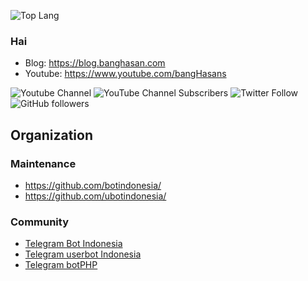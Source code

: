 ![Top Lang](https://github-readme-stats.vercel.app/api/top-langs/?username=banghasan&layout=compact)

### Hai

- Blog: https://blog.banghasan.com
- Youtube: https://www.youtube.com/bangHasans

![Youtube Channel](https://img.shields.io/badge/bangHasans-red?&style=social&logo=youtube)
![YouTube Channel Subscribers](https://img.shields.io/youtube/channel/subscribers/UCttb2hoQ07DOzsJjeLqtWsA)
![Twitter Follow](https://img.shields.io/twitter/follow/hasanudinhs?style=social)
![GitHub followers](https://img.shields.io/github/followers/banghasan?style=social)

## Organization

### Maintenance

- https://github.com/botindonesia/
- https://github.com/ubotindonesia/

### Community

- [Telegram Bot Indonesia](https://t.me/botindonesia)
- [Telegram userbot Indonesia](https://t.me/ubotindonesia)
- [Telegram botPHP](https://t.me/botindonesia)



<!--
**banghasan/banghasan** is a ✨ _special_ ✨ repository because its `README.md` (this file) appears on your GitHub profile.

Here are some ideas to get you started:

- 🔭 I’m currently working on ...
- 🌱 I’m currently learning ...
- 👯 I’m looking to collaborate on ...
- 🤔 I’m looking for help with ...
- 💬 Ask me about ...
- 📫 How to reach me: ...
- 😄 Pronouns: ...
- ⚡ Fun fact: ...
-->

